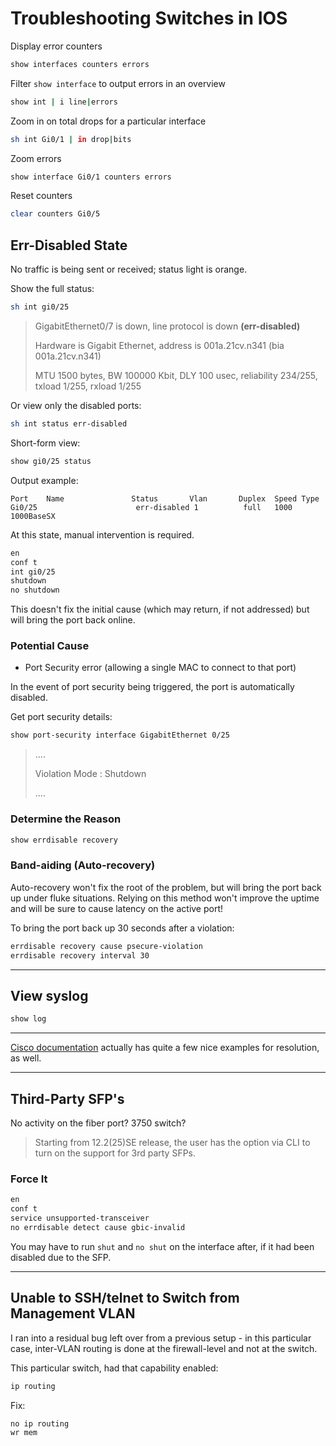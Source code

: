 # Troubleshooting Switches in IOS

Display error counters
```bash
show interfaces counters errors
```

Filter `show interface` to output errors in an overview
```bash
show int | i line|errors
```

Zoom in on total drops for a particular interface
```bash
sh int Gi0/1 | in drop|bits
```

Zoom errors
```bash
show interface Gi0/1 counters errors
```

Reset counters
```bash
clear counters Gi0/5
```

## Err-Disabled State
No traffic is being sent or received; status light is orange.

Show the full status:
```bash
sh int gi0/25
```
> GigabitEthernet0/7 is down, line protocol is down **(err-disabled)**
>
>  Hardware is Gigabit Ethernet, address is 001a.21cv.n341 (bia 001a.21cv.n341)
>
>  MTU 1500 bytes, BW 100000 Kbit, DLY 100 usec, reliability 234/255, txload 1/255, rxload 1/255


Or view only the disabled ports:
```bash
sh int status err-disabled
```

Short-form view:
```bash
show gi0/25 status
```

Output example:
```text
Port    Name               Status       Vlan       Duplex  Speed Type
Gi0/25                      err-disabled 1          full   1000 1000BaseSX
```

At this state, manual intervention is required.
```bash
en
conf t
int gi0/25
shutdown
no shutdown
```

This doesn't fix the initial cause (which may return, if not addressed) but will bring the port back online.

### Potential Cause
- Port Security error (allowing a single MAC to connect to that port)

In the event of port security being triggered, the port is automatically disabled.

Get port security details:
```bash
show port-security interface GigabitEthernet 0/25
```

> ....
>
> Violation Mode                  : Shutdown
>
> ....


### Determine the Reason
```bash
show errdisable recovery
```

### Band-aiding (Auto-recovery)
Auto-recovery won't fix the root of the problem, but will bring the port back up under fluke situations.  Relying on this method won't improve the uptime and will be sure to cause latency on the active port!

To bring the port back up 30 seconds after a violation:
```bash
errdisable recovery cause psecure-violation
errdisable recovery interval 30
```

***

## View syslog
```bash
show log
```

***
[Cisco documentation](https://www.cisco.com/c/en/us/support/docs/lan-switching/spanning-tree-protocol/69980-errdisable-recovery.html) actually has quite a few nice examples for resolution, as well.


***
## Third-Party SFP's
No activity on the fiber port? 3750 switch?
> Starting from 12.2(25)SE release, the user has the option via CLI to turn on the support for 3rd party SFPs.

### Force It
```bash
en
conf t
service unsupported-transceiver
no errdisable detect cause gbic-invalid
```

You may have to run `shut` and `no shut` on the interface after, if it had been disabled due to the SFP.


***
## Unable to SSH/telnet to Switch from Management VLAN
I ran into a residual bug left over from a previous setup - in this particular case, inter-VLAN routing is done at the firewall-level and not at the switch.

This particular switch, had that capability enabled:
```bash
ip routing
```

Fix:
```bash
no ip routing
wr mem
```

